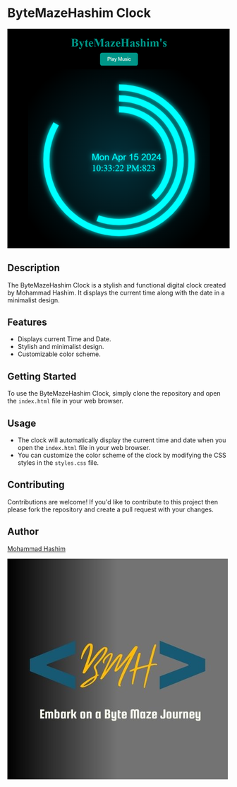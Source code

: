 # ByteMazeHashim Clock

![Clock](https://github.com/mohammadhashim135/ByteMazeHashim-Clock/blob/0d6e6284ffe935901e33e3ad1815f5d3408a83af/Clock.png)

## Description

The ByteMazeHashim Clock is a stylish and functional digital clock created by Mohammad Hashim. It displays the current time along with the date in a minimalist design.

## Features

- Displays current Time and Date.
- Stylish and minimalist design.
- Customizable color scheme.

## Getting Started

To use the ByteMazeHashim Clock, simply clone the repository and open the `index.html` file in your web browser.

## Usage

- The clock will automatically display the current time and date when you open the `index.html` file in your web browser.
- You can customize the color scheme of the clock by modifying the CSS styles in the `styles.css` file.

## Contributing

Contributions are welcome! If you'd like to contribute to this project then please fork the repository and create a pull request with your changes.


## Author

[Mohammad Hashim](https://github.com/mohammadhashim135) 

[![Logo](https://github.com/mohammadhashim135/ByteMazeHashim-Clock/raw/104ffb29a8c3f3f547a31901b78c1d3689a1592a/logo.jpg)](https://youtube.com/shorts/FBcG4cTua9A?si=9uHhXKZi0woZ1jfr)

